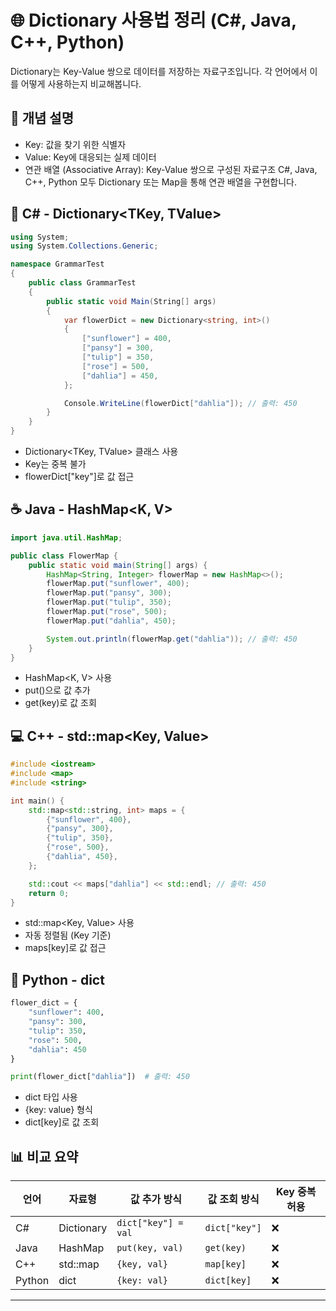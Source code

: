 # 🌐 Dictionary 사용법 정리 (C#, Java, C++, Python)
Dictionary는 Key-Value 쌍으로 데이터를 저장하는 자료구조입니다. 각 언어에서 이를 어떻게 사용하는지 비교해봅니다.


## 📌 개념 설명
- Key: 값을 찾기 위한 식별자
- Value: Key에 대응되는 실제 데이터
- 연관 배열 (Associative Array): Key-Value 쌍으로 구성된 자료구조
C#, Java, C++, Python 모두 Dictionary 또는 Map을 통해 연관 배열을 구현합니다.

## 🧠 C# - Dictionary<TKey, TValue>
```csharp
using System;
using System.Collections.Generic;

namespace GrammarTest
{
    public class GrammarTest
    {
        public static void Main(String[] args)
        {
            var flowerDict = new Dictionary<string, int>()
            {
                ["sunflower"] = 400,
                ["pansy"] = 300,
                ["tulip"] = 350,
                ["rose"] = 500,
                ["dahlia"] = 450,
            };

            Console.WriteLine(flowerDict["dahlia"]); // 출력: 450
        }
    }
}
```

- Dictionary<TKey, TValue> 클래스 사용
- Key는 중복 불가
- flowerDict["key"]로 값 접근

## ☕ Java - HashMap<K, V>
```java
import java.util.HashMap;

public class FlowerMap {
    public static void main(String[] args) {
        HashMap<String, Integer> flowerMap = new HashMap<>();
        flowerMap.put("sunflower", 400);
        flowerMap.put("pansy", 300);
        flowerMap.put("tulip", 350);
        flowerMap.put("rose", 500);
        flowerMap.put("dahlia", 450);

        System.out.println(flowerMap.get("dahlia")); // 출력: 450
    }
}
```

- HashMap<K, V> 사용
- put()으로 값 추가
- get(key)로 값 조회

## 💻 C++ - std::map<Key, Value>
```cpp
#include <iostream>
#include <map>
#include <string>

int main() {
    std::map<std::string, int> maps = {
        {"sunflower", 400},
        {"pansy", 300},
        {"tulip", 350},
        {"rose", 500},
        {"dahlia", 450},
    };

    std::cout << maps["dahlia"] << std::endl; // 출력: 450
    return 0;
}
```


- std::map<Key, Value> 사용
- 자동 정렬됨 (Key 기준)
- maps[key]로 값 접근

## 🐍 Python - dict
```python
flower_dict = {
    "sunflower": 400,
    "pansy": 300,
    "tulip": 350,
    "rose": 500,
    "dahlia": 450
}

print(flower_dict["dahlia"])  # 출력: 450
```

- dict 타입 사용
- {key: value} 형식
- dict[key]로 값 조회


## 📊 비교 요약

| 언어     | 자료형           | 값 추가 방식        | 값 조회 방식       | Key 중복 허용 |
|----------|------------------|----------------------|---------------------|----------------|
| C#       | Dictionary        | `dict["key"] = val`  | `dict["key"]`       | ❌             |
| Java     | HashMap           | `put(key, val)`      | `get(key)`          | ❌             |
| C++      | std::map          | `{key, val}`         | `map[key]`          | ❌             |
| Python   | dict              | `{key: val}`         | `dict[key]`         | ❌             |

---



